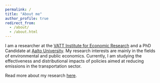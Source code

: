 ```yaml
---
permalink: /
title: "About me"
author_profile: true
redirect_from: 
  - /about/
  - /about.html
---
```


I am a researcher at the [VATT Institute for Economic Research](https://vatt.fi/en/frontpage) and a PhD Candidate at [Aalto University](https://www.aalto.fi/en/department-of-economics). My research interests are mainly in the fields of environmental and public economics. Currently, I am studying the effectiveness and distributional impacts of policies aimed at reducing emissions in the transportation sector.

Read more about my research [here](/research).
